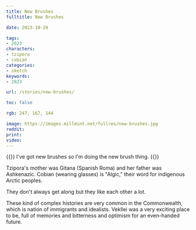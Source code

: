 ```yaml
---
title: New Brushes
fulltitle: New Brushes

date: 2023-10-29

tags:
- 2023
characters:
- tzipora
- cobian
categories:
- sketch
keywords:
- 2023

url: /stories/new-brushes/

toc: false

rgb: 247, 167, 144

image: https://images.millmint.net/fullres/new-brushes.jpg
reddit:
print:
video:
---
```

{{<note caption>}}
I've got new brushes so I'm doing the new brush thing.
{{</note>}}

Tzipora's mother was Gitana (Spanish Roma) and her father was Ashkenazic. Cobian (wearing glasses) is "Algic," their word for indigenous Arctic peoples.

They don't always get along but they like each other a lot.

These kind of complex histories are very common in the Commonwealth, which is nation of immigrants and idealists. Vekllei was a very exciting place to be, full of memories and bitterness and optimism for an even-handed future.
